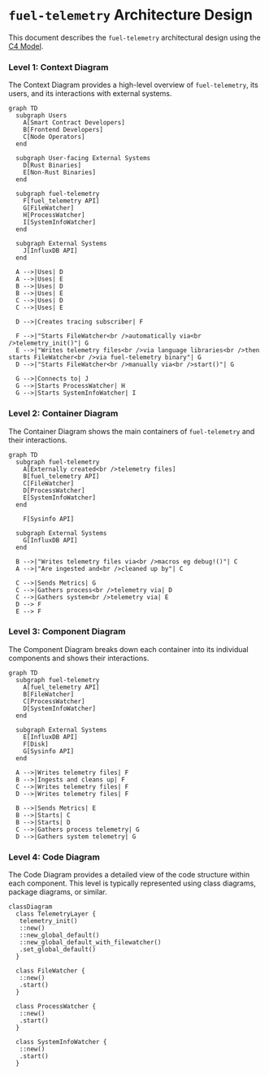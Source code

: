# `fuel-telemetry` Architecture Design

This document describes the `fuel-telemetry` architectural design using the [C4 Model](https://c4model.com/).

### Level 1: Context Diagram

The Context Diagram provides a high-level overview of `fuel-telemetry`, its users, and its interactions with external systems.

```mermaid
graph TD
  subgraph Users
    A[Smart Contract Developers]
    B[Frontend Developers]
    C[Node Operators]
  end

  subgraph User-facing External Systems
    D[Rust Binaries]
    E[Non-Rust Binaries]
  end

  subgraph fuel-telemetry
    F[fuel_telemetry API]
    G[FileWatcher]
    H[ProcessWatcher]
    I[SystemInfoWatcher]
  end

  subgraph External Systems
    J[InfluxDB API]
  end

  A -->|Uses| D
  A -->|Uses| E
  B -->|Uses| D
  B -->|Uses| E
  C -->|Uses| D
  C -->|Uses| E

  D -->|Creates tracing subscriber| F

  F -->|"Starts FileWatcher<br />automatically via<br />telemetry_init()"| G
  E -->|"Writes telemetry files<br />via language libraries<br />then starts FileWatcher<br />via fuel-telemetry binary"| G
  D -->|"Starts FileWatcher<br />manually via<br />start()"| G

  G -->|Connects to| J
  G -->|Starts ProcessWatcher| H
  G -->|Starts SystemInfoWatcher| I
```

### Level 2: Container Diagram

The Container Diagram shows the main containers of `fuel-telemetry` and their interactions.

```mermaid
graph TD
  subgraph fuel-telemetry
    A[Externally created<br />telemetry files]
    B[fuel_telemetry API]
    C[FileWatcher]
    D[ProcessWatcher]
    E[SystemInfoWatcher]
  end

    F[Sysinfo API]

  subgraph External Systems
    G[InfluxDB API]
  end

  B -->|"Writes telemetry files via<br />macros eg debug!()"| C
  A -->|"Are ingested and<br />cleaned up by"| C

  C -->|Sends Metrics| G
  C -->|Gathers process<br />telemetry via| D
  C -->|Gathers system<br />telemetry via| E
  D --> F
  E --> F
```

### Level 3: Component Diagram

The Component Diagram breaks down each container into its individual components and shows their interactions.

```mermaid
graph TD
  subgraph fuel-telemetry
    A[fuel_telemetry API]
    B[FileWatcher]
    C[ProcessWatcher]
    D[SystemInfoWatcher]
  end

  subgraph External Systems
    E[InfluxDB API]
    F[Disk]
    G[Sysinfo API]
  end

  A -->|Writes telemetry files| F
  B -->|Ingests and cleans up| F
  C -->|Writes telemetry files| F
  D -->|Writes telemetry files| F

  B -->|Sends Metrics| E
  B -->|Starts| C
  B -->|Starts| D
  C -->|Gathers process telemetry| G
  D -->|Gathers system telemetry| G
```

### Level 4: Code Diagram

The Code Diagram provides a detailed view of the code structure within each component. This level is typically represented using class diagrams, package diagrams, or similar.

```mermaid
classDiagram
  class TelemetryLayer {
   telemetry_init()
   ::new()
   ::new_global_default()
   ::new_global_default_with_filewatcher()
   .set_global_default()
  }

  class FileWatcher {
   ::new()
   .start()
  }

  class ProcessWatcher {
   ::new()
   .start()
  }

  class SystemInfoWatcher {
   ::new()
   .start()
  }

```